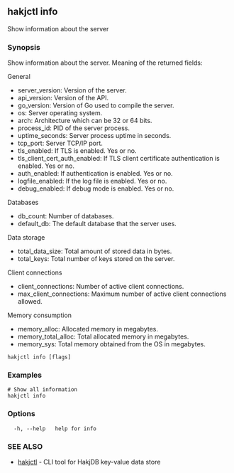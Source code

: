 ## hakjctl info

Show information about the server

### Synopsis

Show information about the server.
Meaning of the returned fields:

General
- server_version: Version of the server.
- api_version: Version of the API.
- go_version: Version of Go used to compile the server.
- os: Server operating system.
- arch: Architecture which can be 32 or 64 bits.
- process_id: PID of the server process.
- uptime_seconds: Server process uptime in seconds.
- tcp_port: Server TCP/IP port.
- tls_enabled: If TLS is enabled. Yes or no.
- tls_client_cert_auth_enabled: If TLS client certificate authentication is enabled. Yes or no.
- auth_enabled: If authentication is enabled. Yes or no.
- logfile_enabled: If the log file is enabled. Yes or no.
- debug_enabled: If debug mode is enabled. Yes or no.

Databases
- db_count: Number of databases.
- default_db: The default database that the server uses.

Data storage
- total_data_size: Total amount of stored data in bytes.
- total_keys: Total number of keys stored on the server.

Client connections
- client_connections: Number of active client connections.
- max_client_connections: Maximum number of active client connections allowed.

Memory consumption
- memory_alloc: Allocated memory in megabytes.
- memory_total_alloc: Total allocated memory in megabytes.
- memory_sys: Total memory obtained from the OS in megabytes.


```
hakjctl info [flags]
```

### Examples

```
# Show all information
hakjctl info
```

### Options

```
  -h, --help   help for info
```

### SEE ALSO

* [hakjctl](hakjctl.md)	 - CLI tool for HakjDB key-value data store

